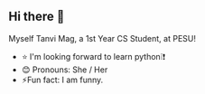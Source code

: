 ## Hi there 👋

Myself Tanvi Mag, a 1st Year CS Student, at PESU!

- ⭐ I'm looking forward to learn python❕❗
- 😊 Pronouns: She / Her
- ⚡Fun fact: I am funny.
<!--
**magtanvi/magtanvi** is a ✨ _special_ ✨ repository because its `README.md` (this file) appears on your GitHub profile.
-->
